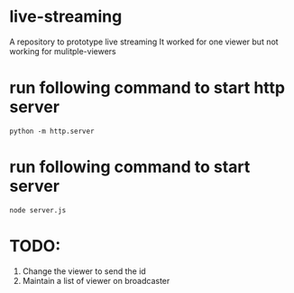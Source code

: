 # live-streaming
A repository to prototype live streaming 
It worked for one viewer but not working for mulitple-viewers

# run following command to start http server
` python -m http.server `

# run following command to start server 
`node server.js` 

# TODO:
1. Change the viewer to send the id 
2. Maintain a list of viewer on broadcaster 
